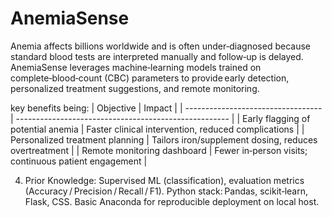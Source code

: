 # AnemiaSense
Anemia affects billions worldwide and is often under‑diagnosed because standard blood tests are interpreted manually and follow‑up is delayed. AnemiaSense leverages machine‑learning models trained on complete‑blood‑count (CBC) parameters to provide early detection, personalized treatment suggestions, and remote monitoring.

key benefits being:
| Objective                          | Impact                                                |
| ---------------------------------- | ----------------------------------------------------- |
| Early flagging of potential anemia | Faster clinical intervention, reduced complications   |
| Personalized treatment planning    | Tailors iron/supplement dosing, reduces overtreatment |
| Remote monitoring dashboard        | Fewer in‑person visits; continuous patient engagement |

4. Prior Knowledge:
Supervised ML (classification), evaluation metrics (Accuracy / Precision / Recall / F1).
Python stack: Pandas, scikit‑learn, Flask, CSS.
Basic Anaconda for reproducible deployment on local host.
